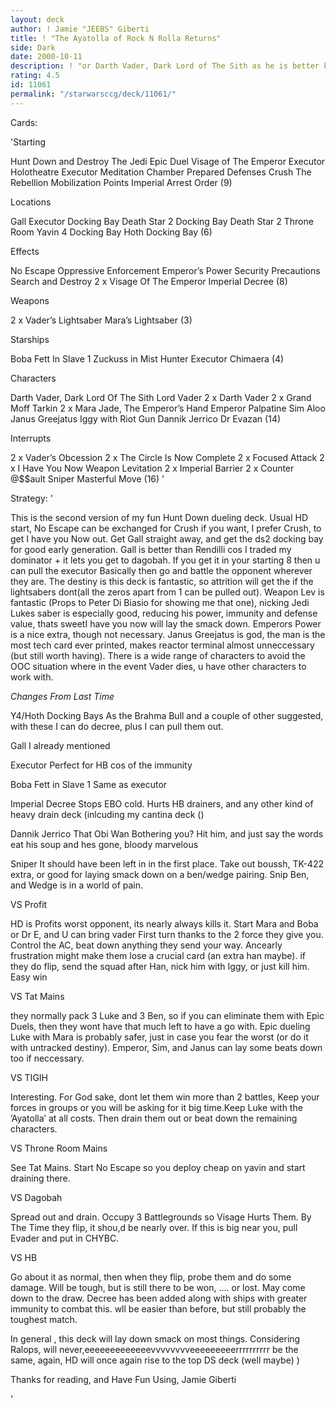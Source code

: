 ```yaml
---
layout: deck
author: ! Jamie "JEEBS" Giberti
title: ! "The Ayatolla of Rock N Rolla Returns"
side: Dark
date: 2000-10-11
description: ! "or Darth Vader, Dark Lord of The Sith as he is better known"
rating: 4.5
id: 11061
permalink: "/starwarsccg/deck/11061/"
---
```

Cards: 

'Starting

Hunt Down and Destroy The Jedi
Epic Duel
Visage of The Emperor
Executor Holotheatre
Executor Meditation Chamber
Prepared Defenses
Crush The Rebellion
Mobilization Points
Imperial Arrest Order (9)

Locations

Gall
Executor Docking Bay
Death Star 2 Docking Bay
Death Star 2 Throne Room
Yavin 4 Docking Bay
Hoth Docking Bay (6)

Effects

No Escape
Oppressive Enforcement
Emperor’s Power
Security Precautions
Search and Destroy
2 x Visage Of The Emperor
Imperial Decree (8)

Weapons

2 x Vader’s Lightsaber
Mara’s Lightsaber (3)

Starships

Boba Fett In Slave 1
Zuckuss in Mist Hunter
Executor
Chimaera (4)

Characters

Darth Vader, Dark Lord Of The Sith
Lord Vader
2 x Darth Vader
2 x Grand Moff Tarkin
2 x Mara Jade, The Emperor’s Hand
Emperor Palpatine
Sim Aloo
Janus Greejatus
Iggy with Riot Gun
Dannik Jerrico
Dr Evazan (14)

Interrupts

2 x Vader’s Obcession
2 x The Circle Is Now Complete
2 x Focused Attack
2 x I Have You Now
Weapon Levitation
2 x Imperial Barrier
2 x Counter @$$ault
Sniper
Masterful Move (16)
'

Strategy: '

This is the second version of my fun Hunt Down dueling deck. Usual HD start, No Escape can be exchanged for Crush if you want, I prefer Crush, to get I have you Now out. Get Gall straight away, and get the ds2 docking bay for good early generation. Gall is better than Rendilli cos I traded my dominator + it lets you get to dagobah. If you get it in your starting 8 then u can pull the executor Basically then go and battle the opponent wherever they are. The destiny is this deck is fantastic, so attrition will get the if the lightsabers dont(all the zeros apart from 1 can be pulled out). Weapon Lev is fantastic (Props to Peter Di Biasio for showing me that one), nicking Jedi Lukes saber is especially good, reducing his power, immunity and defense value, thats sweetI have you now will lay the smack down. Emperors Power is a nice extra, though not necessary. Janus Greejatus is god, the man is the most tech card ever printed, makes reactor terminal almost unneccessary (but still worth having). There is a wide range of characters to avoid the OOC situation where in the event Vader dies, u have other characters to work with.

*Changes From Last Time*

Y4/Hoth Docking Bays
As the Brahma Bull and a couple of other suggested, with these I can do decree, plus I can pull them out.

Gall I already mentioned

Executor
Perfect for HB cos of the immunity

Boba Fett in Slave 1
Same as executor

Imperial Decree
Stops EBO cold. Hurts HB drainers, and any other kind of heavy drain deck (inlcuding my cantina deck ()

Dannik Jerrico
That Obi Wan Bothering you? Hit him, and just say the words eat his soup and hes gone, bloody marvelous

Sniper It should have been left in in the first place. Take out boussh, TK-422 extra, or good for laying smack down on a ben/wedge pairing. Snip Ben, and Wedge is in a world of pain.


VS Profit

HD is Profits worst opponent, its nearly always kills it. Start Mara and Boba or Dr E, and U can bring vader First turn thanks to the 2 force they give you. Control the AC, beat down anything they send your way. Ancearly frustration might make them lose a crucial card (an extra han maybe). if they do flip, send the squad after Han, nick him with Iggy, or just kill him. Easy win

VS Tat Mains

they normally pack 3 Luke and 3 Ben, so if you can eliminate them with Epic Duels, then they wont have that much left to have a go with. Epic dueling Luke with Mara is probably safer, just in case you fear the worst (or do it with untracked destiny). Emperor, Sim, and Janus can lay some beats down too if neccessary.

VS TIGIH

Interesting. For God sake, dont let them win more than 2 battles, Keep your forces in groups or you will be asking for it big time.Keep Luke with the ’Ayatolla’ at all costs. Then drain them out or beat down the remaining characters.

VS Throne Room Mains

See Tat Mains. Start No Escape so you deploy cheap on yavin and start draining there.

VS Dagobah

Spread out and drain. Occupy 3 Battlegrounds so Visage Hurts Them. By The Time they flip, it shou,d be nearly over. If this is big near you, pull Evader and put in CHYBC.

VS HB

Go about it as normal, then when they flip, probe them and do some damage. Will be tough, but is still there to be won, .... or lost. May come down to the draw.  Decree has been added along with ships with greater immunity to combat this. wll be easier than before, but still probably the toughest match.

In general , this deck will lay down smack on most things. Considering Ralops, will never,eeeeeeeeeeeeevvvvvvvveeeeeeeeerrrrrrrrrr be the same, again, HD will once again rise to the top DS deck (well maybe) )


Thanks for reading, and Have Fun Using, Jamie Giberti

'
